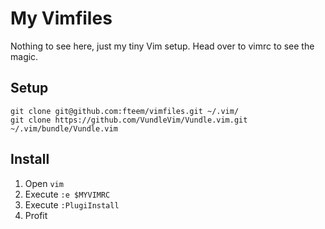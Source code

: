 # My Vimfiles

Nothing to see here, just my tiny Vim setup. Head over to vimrc to see the magic.

## Setup

```
git clone git@github.com:fteem/vimfiles.git ~/.vim/
git clone https://github.com/VundleVim/Vundle.vim.git ~/.vim/bundle/Vundle.vim
```

## Install

1. Open `vim`
2. Execute `:e $MYVIMRC`
3. Execute `:PlugiInstall`
4. Profit

